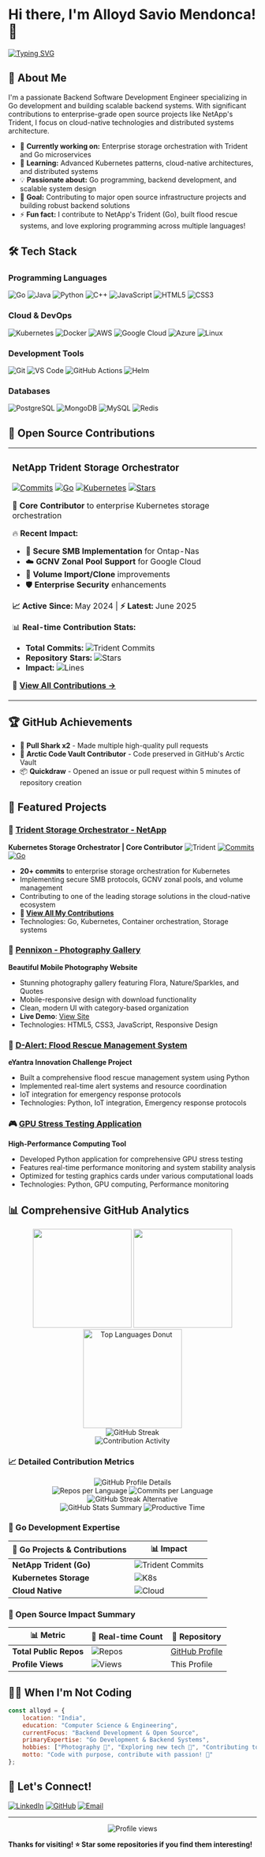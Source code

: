 # Hi there, I'm Alloyd Savio Mendonca! 👋

[![Typing SVG](https://readme-typing-svg.demolab.com/?font=Fira+Code&pause=1000&color=36BCF7&width=435&lines=Backend+Software+Development+Engineer;Go+Developer+%26+Open+Source+Contributor;Kubernetes+%26+Container+Expert;Building+Scalable+Backend+Systems;Always+Learning+New+Technologies)](https://github.com/alloydsa)

## 🚀 About Me

I'm a passionate Backend Software Development Engineer specializing in Go development and building scalable backend systems. With significant contributions to enterprise-grade open source projects like NetApp's Trident, I focus on cloud-native technologies and distributed systems architecture.

- 🔭 **Currently working on:** Enterprise storage orchestration with Trident and Go microservices
- 🌱 **Learning:** Advanced Kubernetes patterns, cloud-native architectures, and distributed systems
- 💡 **Passionate about:** Go programming, backend development, and scalable system design
- 🎯 **Goal:** Contributing to major open source infrastructure projects and building robust backend solutions
- ⚡ **Fun fact:** I contribute to NetApp's Trident (Go), built flood rescue systems, and love exploring programming across multiple languages!

## 🛠️ Tech Stack

### Programming Languages
![Go](https://img.shields.io/badge/-Go-00ADD8?style=flat&logo=go&logoColor=white)
![Java](https://img.shields.io/badge/-Java-007396?style=flat&logo=java&logoColor=white)
![Python](https://img.shields.io/badge/-Python-3776AB?style=flat&logo=python&logoColor=white)
![C++](https://img.shields.io/badge/-C++-00599C?style=flat&logo=c%2B%2B&logoColor=white)
![JavaScript](https://img.shields.io/badge/-JavaScript-F7DF1E?style=flat&logo=javascript&logoColor=black)
![HTML5](https://img.shields.io/badge/-HTML5-E34F26?style=flat&logo=html5&logoColor=white)
![CSS3](https://img.shields.io/badge/-CSS3-1572B6?style=flat&logo=css3&logoColor=white)

### Cloud & DevOps
![Kubernetes](https://img.shields.io/badge/-Kubernetes-326CE5?style=flat&logo=kubernetes&logoColor=white)
![Docker](https://img.shields.io/badge/-Docker-2496ED?style=flat&logo=docker&logoColor=white)
![AWS](https://img.shields.io/badge/-AWS-232F3E?style=flat&logo=amazon-aws&logoColor=white)
![Google Cloud](https://img.shields.io/badge/-Google%20Cloud-4285F4?style=flat&logo=google-cloud&logoColor=white)
![Azure](https://img.shields.io/badge/-Azure-0078D4?style=flat&logo=microsoft-azure&logoColor=white)
![Linux](https://img.shields.io/badge/-Linux-FCC624?style=flat&logo=linux&logoColor=black)

### Development Tools
![Git](https://img.shields.io/badge/-Git-F05032?style=flat&logo=git&logoColor=white)
![VS Code](https://img.shields.io/badge/-VS%20Code-007ACC?style=flat&logo=visual-studio-code&logoColor=white)
![GitHub Actions](https://img.shields.io/badge/-GitHub%20Actions-2088FF?style=flat&logo=github-actions&logoColor=white)
![Helm](https://img.shields.io/badge/-Helm-0F1689?style=flat&logo=helm&logoColor=white)

### Databases
![PostgreSQL](https://img.shields.io/badge/-PostgreSQL-336791?style=flat&logo=postgresql&logoColor=white)
![MongoDB](https://img.shields.io/badge/-MongoDB-47A248?style=flat&logo=mongodb&logoColor=white)
![MySQL](https://img.shields.io/badge/-MySQL-4479A1?style=flat&logo=mysql&logoColor=white)
![Redis](https://img.shields.io/badge/-Redis-DC382D?style=flat&logo=redis&logoColor=white)

## 🌟 **Open Source Contributions**

<table>
<tr>
<td>

### NetApp Trident Storage Orchestrator
[![Commits](https://img.shields.io/badge/🚀%20Trident%20Commits-20+-brightgreen?style=for-the-badge&logo=git)](https://github.com/NetApp/trident/commits?author=alloydsa)
[![Go](https://img.shields.io/badge/Go-00ADD8?style=for-the-badge&logo=go&logoColor=white)](https://github.com/NetApp/trident)
[![Kubernetes](https://img.shields.io/badge/kubernetes-326ce5?style=for-the-badge&logo=kubernetes&logoColor=white)](https://github.com/NetApp/trident)
[![Stars](https://img.shields.io/github/stars/NetApp/trident?style=for-the-badge&logo=github&color=yellow&label=⭐)](https://github.com/NetApp/trident)

**🎯 Core Contributor** to enterprise Kubernetes storage orchestration

🔥 **Recent Impact:**
- 🔐 **Secure SMB Implementation** for Ontap-Nas
- ☁️ **GCNV Zonal Pool Support** for Google Cloud  
- 📂 **Volume Import/Clone** improvements
- 🛡️ **Enterprise Security** enhancements

**📈 Active Since:** May 2024 | **⚡ Latest:** June 2025

📊 **Real-time Contribution Stats:**
- **Total Commits:** ![Trident Commits](https://img.shields.io/badge/dynamic/json?color=brightgreen&label=&query=$.length&url=https://api.github.com/repos/NetApp/trident/commits?author=alloydsa&style=flat-square&logo=git&suffix=%20commits)
- **Repository Stars:** ![Stars](https://img.shields.io/github/stars/NetApp/trident?style=flat-square&logo=github&color=yellow)
- **Impact:** ![Lines](https://img.shields.io/badge/Impact-Enterprise%20Storage-blue?style=flat-square&logo=kubernetes)

🔗 **[View All Contributions →](https://github.com/NetApp/trident/commits?author=alloydsa)**

</td>
</tr>
</table>

## 🏆 GitHub Achievements

- 🦈 **Pull Shark x2** - Made multiple high-quality pull requests
- 🌟 **Arctic Code Vault Contributor** - Code preserved in GitHub's Arctic Vault
- 📦 **Quickdraw** - Opened an issue or pull request within 5 minutes of repository creation

## 🎯 **Featured Projects**

### 🚀 [Trident Storage Orchestrator - NetApp](https://github.com/NetApp/trident)
**Kubernetes Storage Orchestrator | Core Contributor**
![Trident](https://img.shields.io/badge/NetApp-Trident-blue?style=for-the-badge&logo=kubernetes)
[![Commits](https://img.shields.io/badge/Commits-20-brightgreen?style=for-the-badge)](https://github.com/NetApp/trident/commits?author=alloydsa)
[![Go](https://img.shields.io/badge/Go-00ADD8?style=for-the-badge&logo=go&logoColor=white)](https://github.com/NetApp/trident)

- **20+ commits** to enterprise storage orchestration for Kubernetes
- Implementing secure SMB protocols, GCNV zonal pools, and volume management
- Contributing to one of the leading storage solutions in the cloud-native ecosystem
- **🔗 [View All My Contributions](https://github.com/NetApp/trident/commits?author=alloydsa)**
- Technologies: Go, Kubernetes, Container orchestration, Storage systems

### 📸 [Pennixon - Photography Gallery](https://github.com/alloydsa/Pennixon)
**Beautiful Mobile Photography Website**
- Stunning photography gallery featuring Flora, Nature/Sparkles, and Quotes
- Mobile-responsive design with download functionality
- Clean, modern UI with category-based organization
- **Live Demo**: [View Site](https://alloydsa.github.io/Pennixon/)
- Technologies: HTML5, CSS3, JavaScript, Responsive Design

### 🌊 [D-Alert: Flood Rescue Management System](https://github.com/alloydsa/flood-rescue-system)
**eYantra Innovation Challenge Project**
- Built a comprehensive flood rescue management system using Python
- Implemented real-time alert systems and resource coordination
- IoT integration for emergency response protocols
- Technologies: Python, IoT integration, Emergency response protocols

### 🎮 [GPU Stress Testing Application](https://github.com/alloydsa/gpu-stress-app)
**High-Performance Computing Tool**
- Developed Python application for comprehensive GPU stress testing
- Features real-time performance monitoring and system stability analysis
- Optimized for testing graphics cards under various computational loads
- Technologies: Python, GPU computing, Performance monitoring

## 📊 Comprehensive GitHub Analytics

<div align="center">
  <img height="200em" src="https://github-readme-stats.vercel.app/api?username=alloydsa&show_icons=true&theme=tokyonight&include_all_commits=true&count_private=true&hide_border=true"/>
  <img height="200em" src="https://github-readme-stats.vercel.app/api/top-langs/?username=alloydsa&layout=compact&langs_count=12&theme=tokyonight&hide_border=true&count_private=true&include_all_commits=true"/>
</div>

<div align="center">
  <img height="200em" src="https://github-readme-stats.vercel.app/api/top-langs/?username=alloydsa&layout=donut&langs_count=8&theme=tokyonight&hide_border=true&count_private=true" alt="Top Languages Donut" />
</div>

<div align="center">
  <img src="https://github-readme-streak-stats.herokuapp.com/?user=alloydsa&theme=tokyonight&hide_border=true" alt="GitHub Streak" />
</div>

<div align="center">
  <img src="https://github-readme-activity-graph.vercel.app/graph?username=alloydsa&theme=tokyo-night&bg_color=1a1b27&color=38bdae&line=70a5fd&point=bf91f3&area=true&hide_border=true" alt="Contribution Activity" />
</div>

### 📈 Detailed Contribution Metrics
<div align="center">
  <img src="https://github-profile-summary-cards.vercel.app/api/cards/profile-details?username=alloydsa&theme=tokyonight" alt="GitHub Profile Details" />
</div>

<div align="center">
  <img src="https://github-profile-summary-cards.vercel.app/api/cards/repos-per-language?username=alloydsa&theme=tokyonight" alt="Repos per Language" />
  <img src="https://github-profile-summary-cards.vercel.app/api/cards/commits-per-language?username=alloydsa&theme=tokyonight" alt="Commits per Language" />
</div>

<div align="center">
  <img src="https://streak-stats.demolab.com/?user=alloydsa&theme=tokyonight&hide_border=true&date_format=M%20j%5B%2C%20Y%5D" alt="GitHub Streak Alternative" />
</div>

<div align="center">
  <img src="https://github-profile-summary-cards.vercel.app/api/cards/stats?username=alloydsa&theme=tokyonight" alt="GitHub Stats Summary" />
  <img src="https://github-profile-summary-cards.vercel.app/api/cards/productive-time?username=alloydsa&theme=tokyonight&utcOffset=5.5" alt="Productive Time" />
</div>

### 🐹 Go Development Expertise
<div align="center">

| 🔧 **Go Projects & Contributions** | 📊 **Impact** |
|-------------------------------------|---------------|
| **NetApp Trident (Go)** | ![Trident Commits](https://img.shields.io/badge/20%2B%20commits-Enterprise%20Storage-00ADD8?style=flat-square&logo=go) |
| **Kubernetes Storage** | ![K8s](https://img.shields.io/badge/Core%20Contributor-Storage%20Orchestration-326CE5?style=flat-square&logo=kubernetes) |
| **Cloud Native** | ![Cloud](https://img.shields.io/badge/Go%20Microservices-Backend%20Systems-4285F4?style=flat-square&logo=googlecloud) |

</div>

### 🚀 Open Source Impact Summary
<div align="center">

| 📊 **Metric** | 🔢 **Real-time Count** | 📂 **Repository** |
|---------------|------------------------|-------------------|
| **Total Public Repos** | ![Repos](https://img.shields.io/badge/dynamic/json?color=blue&label=&query=public_repos&url=https://api.github.com/users/alloydsa&style=flat-square&logo=github) | [GitHub Profile](https://github.com/alloydsa) |
| **Profile Views** | ![Views](https://komarev.com/ghpvc/?username=alloydsa&style=flat-square&color=brightgreen) | This Profile |

</div>

## 🏃‍♂️ When I'm Not Coding

```javascript
const alloyd = {
    location: "India",
    education: "Computer Science & Engineering",
    currentFocus: "Backend Development & Open Source",
    primaryExpertise: "Go Development & Backend Systems",
    hobbies: ["Photography 📸", "Exploring new tech 🚀", "Contributing to OSS 💻"],
    motto: "Code with purpose, contribute with passion! 🌟"
};
```

## 🤝 Let's Connect!

[![LinkedIn](https://img.shields.io/badge/-LinkedIn-0077B5?style=for-the-badge&logo=linkedin&logoColor=white)](https://www.linkedin.com/in/alloydsavio/)
[![GitHub](https://img.shields.io/badge/-GitHub-181717?style=for-the-badge&logo=github&logoColor=white)](https://github.com/alloydsa)
[![Email](https://img.shields.io/badge/-Email-D14836?style=for-the-badge&logo=gmail&logoColor=white)](mailto:167860552+alloydsa@users.noreply.github.com)

---

<div align="center">
  <img src="https://komarev.com/ghpvc/?username=alloydsa&color=blueviolet&style=flat-square&label=Profile+Views" alt="Profile views" />
</div>

**Thanks for visiting! ⭐ Star some repositories if you find them interesting!**

